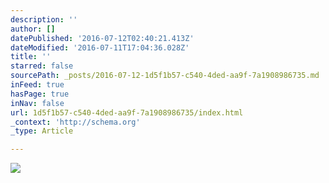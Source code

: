 ```yaml
---
description: ''
author: []
datePublished: '2016-07-12T02:40:21.413Z'
dateModified: '2016-07-11T17:04:36.028Z'
title: ''
starred: false
sourcePath: _posts/2016-07-12-1d5f1b57-c540-4ded-aa9f-7a1908986735.md
inFeed: true
hasPage: true
inNav: false
url: 1d5f1b57-c540-4ded-aa9f-7a1908986735/index.html
_context: 'http://schema.org'
_type: Article

---
```

![](https://the-grid-user-content.s3-us-west-2.amazonaws.com/3ee672ab-e8be-47e1-903a-ece4d39d2906.jpg)